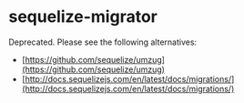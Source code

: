 # sequelize-migrator

Deprecated. Please see the following alternatives:

* [https://github.com/sequelize/umzug](https://github.com/sequelize/umzug)
* [http://docs.sequelizejs.com/en/latest/docs/migrations/](http://docs.sequelizejs.com/en/latest/docs/migrations/)
